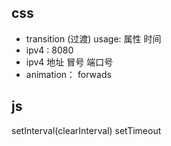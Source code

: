 ## css
- transition (过渡) usage: 属性 时间
- ipv4 : 8080
- ipv4 地址 冒号 端口号
- animation： forwads

## js
setInterval(clearInterval)
setTimeout